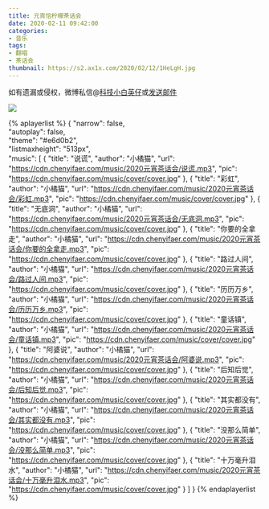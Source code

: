 ```yaml
---
title: 元宵恰柠檬茶话会
date: 2020-02-11 09:42:00
categories:
- 音乐
tags:
- 翻唱
- 茶话会
thumbnail: https://s2.ax1x.com/2020/02/12/1HeLgH.jpg
---
```


如有遗漏或侵权，微博私信@<a href="https://weibo.com/kjxbyz" target="_blank">科技小白英仔</a>或<a href="mailto:me@chenyifaer.com" target="_blank">发送邮件</a>

![](https://s2.ax1x.com/2020/02/12/1HeLgH.jpg)

<!--more-->

{% aplayerlist %}
{
    "narrow": false,                          
    "autoplay": false,                         
    "theme": "#e6d0b2",	  
    "listmaxheight": "513px",                    
    "music": [
        {
            "title": "说谎",
            "author": "小橘猫",
            "url": "https://cdn.chenyifaer.com/music/2020元宵茶话会/说谎.mp3",
            "pic": "https://cdn.chenyifaer.com/music/cover/cover.jpg"
        },
        {
            "title": "彩虹",
            "author": "小橘猫",
            "url": "https://cdn.chenyifaer.com/music/2020元宵茶话会/彩虹.mp3",
            "pic": "https://cdn.chenyifaer.com/music/cover/cover.jpg"
        },
        {
            "title": "无底洞",
            "author": "小橘猫",
            "url": "https://cdn.chenyifaer.com/music/2020元宵茶话会/无底洞.mp3",
            "pic": "https://cdn.chenyifaer.com/music/cover/cover.jpg"
        },
        {
            "title": "你要的全拿走",
            "author": "小橘猫",
            "url": "https://cdn.chenyifaer.com/music/2020元宵茶话会/你要的全拿走.mp3",
            "pic": "https://cdn.chenyifaer.com/music/cover/cover.jpg"
        },
        {
            "title": "路过人间",
            "author": "小橘猫",
            "url": "https://cdn.chenyifaer.com/music/2020元宵茶话会/路过人间.mp3",
            "pic": "https://cdn.chenyifaer.com/music/cover/cover.jpg"
        },
        {
            "title": "历历万乡",
            "author": "小橘猫",
            "url": "https://cdn.chenyifaer.com/music/2020元宵茶话会/历历万乡.mp3",
            "pic": "https://cdn.chenyifaer.com/music/cover/cover.jpg"
        },
        {
            "title": "童话镇",
            "author": "小橘猫",
            "url": "https://cdn.chenyifaer.com/music/2020元宵茶话会/童话镇.mp3",
            "pic": "https://cdn.chenyifaer.com/music/cover/cover.jpg"
        },
        {
            "title": "阿婆说",
            "author": "小橘猫",
            "url": "https://cdn.chenyifaer.com/music/2020元宵茶话会/阿婆说.mp3",
            "pic": "https://cdn.chenyifaer.com/music/cover/cover.jpg"
        },
        {
            "title": "后知后觉",
            "author": "小橘猫",
            "url": "https://cdn.chenyifaer.com/music/2020元宵茶话会/后知后觉.mp3",
            "pic": "https://cdn.chenyifaer.com/music/cover/cover.jpg"
        },
        {
            "title": "其实都没有",
            "author": "小橘猫",
            "url": "https://cdn.chenyifaer.com/music/2020元宵茶话会/其实都没有.mp3",
            "pic": "https://cdn.chenyifaer.com/music/cover/cover.jpg"
        },
        {
            "title": "没那么简单",
            "author": "小橘猫",
            "url": "https://cdn.chenyifaer.com/music/2020元宵茶话会/没那么简单.mp3",
            "pic": "https://cdn.chenyifaer.com/music/cover/cover.jpg"
        },
        {
            "title": "十万毫升泪水",
            "author": "小橘猫",
            "url": "https://cdn.chenyifaer.com/music/2020元宵茶话会/十万毫升泪水.mp3",
            "pic": "https://cdn.chenyifaer.com/music/cover/cover.jpg"
        }
    ]
}
{% endaplayerlist %}

